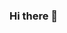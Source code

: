 ### Hi there 👋

<!--
**einwortderliebe/Einwortderliebe** is a ✨ _special_ ✨ repository because its `README.md` (this file) appears on your GitHub profile.

Here are some ideas to get you started:


- 🌱 I’m currently learning ...


